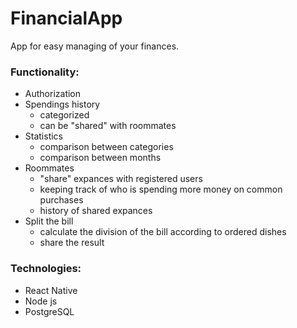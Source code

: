 # FinancialApp
App for easy managing of your finances.
### Functionality:
* Authorization
* Spendings history
    - categorized
    - can be "shared" with roommates
* Statistics
    - comparison between categories
    - comparison between months
* Roommates
    - "share" expances with registered users
    - keeping track of who is spending more money on common purchases
    - history of shared expances
* Split the bill
    - calculate the division of the bill according to ordered dishes
    - share the result
### Technologies:
* React Native
* Node js
* PostgreSQL